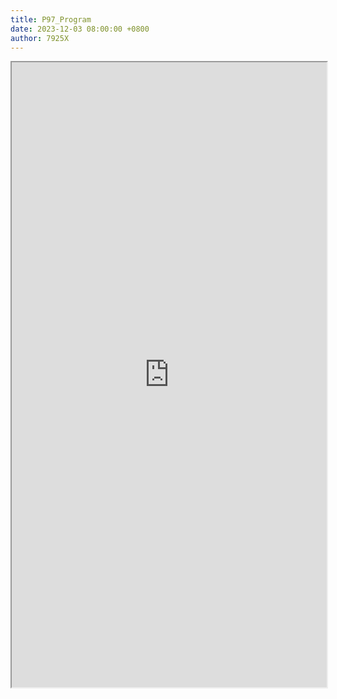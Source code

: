 ```yaml
---
title: P97_Program
date: 2023-12-03 08:00:00 +0800
author: 7925X
---
```


<iframe src="https://y.dialwo.com/7925X2024/20231203-P97_Program.pdf" width="100%" height="1000px"></iframe>
